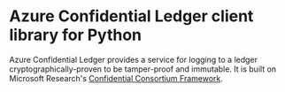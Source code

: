 # Azure Confidential Ledger client library for Python

Azure Confidential Ledger provides a service for logging to a ledger cryptographically-proven to be tamper-proof and immutable. It is built on Microsoft Research's [Confidential Consortium Framework](https://github.com/Microsoft/CCF).
